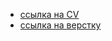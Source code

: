 
* [ссылка на CV](https://NinaDmitrieva.github.io/rsschool-cv/cv) 
* [ссылка на верстку](https://NinaDmitrieva.github.io/rsschool-cv/) 